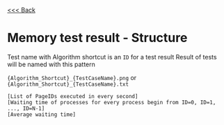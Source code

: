 [<<< Back](../../../readme.md)

# Memory test result - Structure

Test name with Algorithm shortcut is an `ID` for a test result
Result of tests will be named with this pattern

`{Algorithm_Shortcut}_{TestCaseName}.png` or `{Algorithm_Shortcut}_{TestCaseName}.txt`

```
[List of PageIDs executed in every second]
[Waiting time of processes for every process begin from ID=0, ID=1, ..., ID=N-1]
[Average waiting time]
```